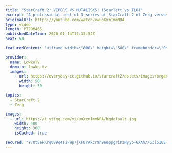 ```yaml
---
title: "StarCraft 2: VIPERS VS MUTALISKS! (Scarlett vs TLO)"
excerpt: "A professional best-of-3 series of StarCraft 2 of Zerg versus Zerg between TLO and Scarlett. In this series we see Scarlett focusing very clearly on playing defensively. TLO decides to try and end the games relatively early. Vipers versus Mutalisk battles happen on World of Sleepers.  The future of StarCraft"
originalUrl: https://youtube.com/watch?v=uoXxnImmNRA
type: video
length: PT29M46S
publishedDateTime: 2020-01-14T12:33:54Z
heat: 50

featuredContent: "<iframe width=\"800\" height=\"500\" frameborder=\"0\" src=\"https://www.youtube.com/embed/uoXxnImmNRA\" allow=\"accelerometer; autoplay; encrypted-media; gyroscope; picture-in-picture\" allowfullscreen></iframe>"

provider:
  name: LowkoTV
  domain: lowko.tv
  images:
    - url: https://everyday-cc.github.io/starcraft2/assets/images/organizations/lowko.tv-50x50.jpg
      width: 50
      height: 50

topics:
  - StarCraft 2
  - Zerg

images:
  - url: https://i.ytimg.com/vi/uoXxnImmNRA/hqdefault.jpg
    width: 480
    height: 360
    isCached: true

secured: "Y7OtSekKrqU89q4siFWp7jXFUrAkcr9n9euppgriPzNyyo+6XAh//63i51UE+u1zhPOtFLhNbq093sDv8ECQ/ow2/W3L+iEPdVODZRu7yFgNq/owUcZzbi55X6KYypChjyddoxszdqAnyrKg9zmTmIgo7D3OXj3+1V18CJbUPhynhDg4vja6Z31uKlwd84humXglra+kC0PLLySwYk/qke3XPenidJRdAZdc27r0KwUbXx5eE2LjH1hkq5jzZmPzzODNDZeMtgoEfeCMXlKMUGvY7buzhZVWcLK8r5iw63SfDZNGsOk19RgZsQ4u6bVkQmLmJfuksMBTdCCXXGajB5kRz3FvdqlWqiVsISFRewx5fqYy415gcmfhAHhmvtZU8x4dnp62okGHhM/7yyPP5KpflKMr8nSVNL9t0XVIcG8=;CI146sYlGjKCE4ZBKNgcqw=="
---
```


